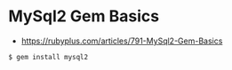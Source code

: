 # MySql2 Gem Basics #

* https://rubyplus.com/articles/791-MySql2-Gem-Basics

```
$ gem install mysql2
```
